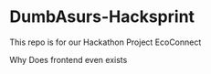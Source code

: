 # DumbAsurs-Hacksprint

This repo is for our Hackathon Project EcoConnect

Why Does frontend even exists